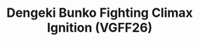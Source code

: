 ---
title: "Dengeki Bunko Fighting Climax Ignition (VGFF26)"
permalink: /events/vgff26/dfci
game: "DFCI"
game_name: "Dengeki Bunko Fighting Climax Ignition"
event: "Vortex Gallery x Frosty Faustings XVIII"
layout: vgff26/game
---
